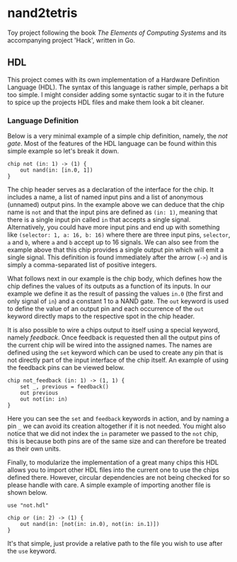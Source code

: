 # nand2tetris
Toy project following the book *The Elements of Computing Systems* and its accompanying project 'Hack', written in Go.

## HDL
This project comes with its own implementation of a Hardware Definition Language (HDL). The syntax of this language is 
rather simple, perhaps a bit too simple. I might consider adding some syntactic sugar to it in the future to spice up 
the projects HDL files and make them look a bit cleaner.

### Language Definition
Below is a very minimal example of a simple chip definition, namely, the *not gate*. Most of the features of the HDL 
language can be found within this simple example so let's break it down.

```
chip not (in: 1) -> (1) {
	out nand(in: [in.0, 1])
}
```

The chip header serves as a declaration of the interface for the chip. It includes a name, a list of named input pins 
and a list of anonymous (unnamed) output pins. In the example above we can deduce that the chip name is `not` and that 
the input pins are defined as `(in: 1)`, meaning that there is a single input pin called `in` that accepts a single 
signal. Alternatively, you could have more input pins and end up with something like `(selector: 1, a: 16, b: 16)` where 
there are three input pins, `selector`, `a` and `b`, where `a` and `b` accept up to 16 signals. We can also see from the 
example above that this chip provides a single output pin which will emit a single signal. This definition is found 
immediately after the arrow (`->`) and is simply a comma-separated list of positive integers. 

What follows next in our example is the chip body, which defines how the chip defines the values of its outputs as a 
function of its inputs. In our example we define it as the result of passing the values `in.0` (the first and only 
signal of `in`) and a constant 1 to a NAND gate. The `out` keyword is used to define the value of an output pin and each 
occurrence of the `out` keyword directly maps to the respective spot in the chip header.

It is also possible to wire a chips output to itself using a special keyword, namely *feedback*. Once feedback is 
requested then all the output pins of the current chip will be wired into the assigned names. The names are defined 
using the `set` keyword which can be used to create any pin that is not directly part of the input interface of the 
chip itself. An example of using the feedback pins can be viewed below.

```
chip not_feedback (in: 1) -> (1, 1) {
    set _, previous = feedback()
    out previous
    out not(in: in)
}
```

Here you can see the `set` and `feedback` keywords in action, and by naming a pin `_` we can avoid its creation
altogether if it is not needed. You might also notice that we did not index the `in` parameter we passed to the `not` 
chip, this is because both pins are of the same size and can therefore be treated as their own units.

Finally, to modularize the implementation of a great many chips this HDL allows you to import other HDL files into the 
current one to use the chips defined there. However, circular dependencies are not being checked for so please handle 
with care. A simple example of importing another file is shown below.

```
use "not.hdl"

chip or (in: 2) -> (1) {
    out nand(in: [not(in: in.0), not(in: in.1)])
}
```

It's that simple, just provide a relative path to the file you wish to use after the `use` keyword. 